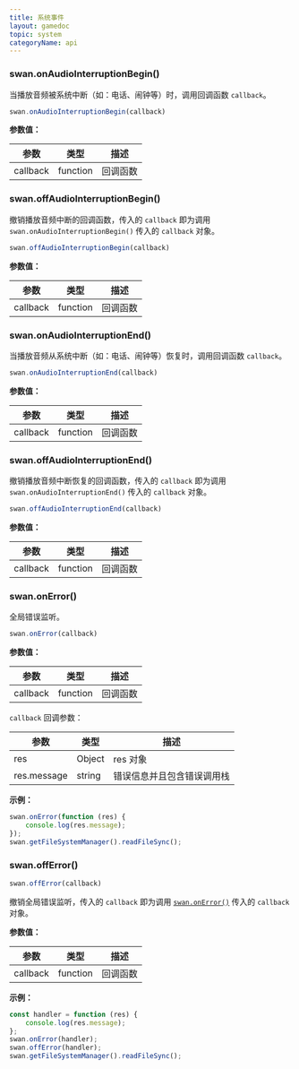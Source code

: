 ```yaml
---
title: 系统事件
layout: gamedoc
topic: system
categoryName: api
---
```



### swan.onAudioInterruptionBegin()

当播放音频被系统中断（如：电话、闹钟等）时，调用回调函数 `callback`。

```js
swan.onAudioInterruptionBegin(callback)
```

**参数值：**

|参数|类型|描述|
|-|-|-|
|callback|function|回调函数|


### swan.offAudioInterruptionBegin()

撤销播放音频中断的回调函数，传入的 `callback` 即为调用 `swan.onAudioInterruptionBegin()` 传入的 `callback` 对象。

```js
swan.offAudioInterruptionBegin(callback)
```

**参数值：**

|参数|类型|描述|
|-|-|-|
|callback|function|回调函数|


### swan.onAudioInterruptionEnd()

当播放音频从系统中断（如：电话、闹钟等）恢复时，调用回调函数 `callback`。

```js
swan.onAudioInterruptionEnd(callback)
```

**参数值：**

|参数|类型|描述|
|-|-|-|
|callback|function|回调函数|


### swan.offAudioInterruptionEnd()

撤销播放音频中断恢复的回调函数，传入的 `callback` 即为调用 `swan.onAudioInterruptionEnd()` 传入的 `callback` 对象。

```js
swan.offAudioInterruptionEnd(callback)
```

**参数值：**

|参数|类型|描述|
|-|-|-|
|callback|function|回调函数|



### swan.onError()

全局错误监听。

```js
swan.onError(callback)
```

**参数值：**

|参数|类型|描述|
|-|-|-|
|callback|function|回调函数|

`callback` 回调参数：

|参数|类型|描述|
|-|-|-|
|res|Object|res 对象|
|res.message|string|错误信息并且包含错误调用栈|

**示例：**

```js
swan.onError(function (res) {
    console.log(res.message);
});
swan.getFileSystemManager().readFileSync();
```


### swan.offError()

```js
swan.offError(callback)
```

撤销全局错误监听，传入的 `callback` 即为调用 [`swan.onError()`](#swan-onError) 传入的 `callback` 对象。


**参数值：**

|参数|类型|描述|
|-|-|-|
|callback|function|回调函数|

**示例：**

```js
const handler = function (res) {
    console.log(res.message);
};
swan.onError(handler);
swan.offError(handler);
swan.getFileSystemManager().readFileSync();
```

